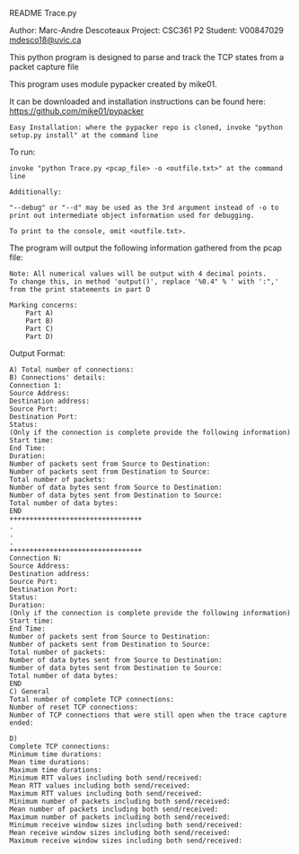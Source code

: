 README Trace.py

Author: Marc-Andre Descoteaux
Project: CSC361 P2
Student: V00847029 mdesco18@uvic.ca

This python program is designed to parse and track the TCP states from a packet capture file

This program uses module pypacker created by mike01.

It can be downloaded and installation instructions can be found here: https://github.com/mike01/pypacker

	Easy Installation: where the pypacker repo is cloned, invoke "python setup.py install" at the command line

To run:

	invoke "python Trace.py <pcap_file> -o <outfile.txt>" at the command line

	Additionally:

	"--debug" or "--d" may be used as the 3rd argument instead of -o to print out intermediate object information used for debugging.

	To print to the console, omit <outfile.txt>.

The program will output the following information gathered from the pcap file:

	Note: All numerical values will be output with 4 decimal points. 
	To change this, in method 'output()', replace '%0.4" % ' with ':",' from the print statements in part D 
	
	Marking concerns: 
		Part A) 
		Part B) 
		Part C)
		Part D)

Output Format:

	A) Total number of connections:
	B) Connections' details:
	Connection 1:
	Source Address:
	Destination address:
	Source Port:
	Destination Port:
	Status:
	(Only if the connection is complete provide the following information)
	Start time:
	End Time:
	Duration:
	Number of packets sent from Source to Destination:
	Number of packets sent from Destination to Source:
	Total number of packets:
	Number of data bytes sent from Source to Destination:
	Number of data bytes sent from Destination to Source:
	Total number of data bytes:
	END
	+++++++++++++++++++++++++++++++++
	.
	.
	.
	+++++++++++++++++++++++++++++++++
	Connection N:
	Source Address:
	Destination address:
	Source Port:
	Destination Port:
	Status:
	Duration:
	(Only if the connection is complete provide the following information)
	Start time:
	End Time:
	Number of packets sent from Source to Destination:
	Number of packets sent from Destination to Source:
	Total number of packets:
	Number of data bytes sent from Source to Destination:
	Number of data bytes sent from Destination to Source:
	Total number of data bytes:
	END
	C) General
	Total number of complete TCP connections:
	Number of reset TCP connections:
	Number of TCP connections that were still open when the trace capture ended:

	D) 
	Complete TCP connections:
	Minimum time durations:
	Mean time durations:
	Maximum time durations:
	Minimum RTT values including both send/received:
	Mean RTT values including both send/received:
	Maximum RTT values including both send/received:
	Minimum number of packets including both send/received:
	Mean number of packets including both send/received:
	Maximum number of packets including both send/received:
	Minimum receive window sizes including both send/received:
	Mean receive window sizes including both send/received:
	Maximum receive window sizes including both send/received:
